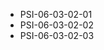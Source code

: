 <!--
    ATTENTION: This file was generated via gradle!
               Do NOT manually edit this file! Any such changes will be overwritten!
-->
* PSI-06-03-02-01
* PSI-06-03-02-02
* PSI-06-03-02-03
